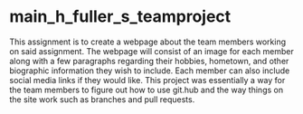 # main_h_fuller_s_teamproject 
This assignment is to create a webpage about the team members working on said assignment. The webpage will consist of an image for each member along with a few paragraphs regarding their hobbies, hometown, and other biographic information they wish to include. Each member can also include social media links if they would like. This project was essentially a way for the team members to figure out how to use git.hub and the way things on the site work such as branches and pull requests.
